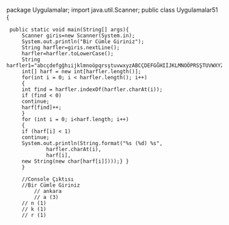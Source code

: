 

package Uygulamalar;
import java.util.Scanner;
public class Uygulamalar51 {

	 public static void main(String[] args){     
		 Scanner giris=new Scanner(System.in);
		 System.out.println("Bir Cümle Giriniz");
		 String harfler=giris.nextLine();
		 harfler=harfler.toLowerCase();
	     String harfler1="abcçdefgğhıijklmnoöpqrsştuvwxyzABCÇDEFGĞHIİJKLMNOÖPRSŞTUVWXYZ";
	     int[] harf = new int[harfler.length()];    
	     for(int i = 0; i < harfler.length(); i++)
	     {
		 int find = harfler.indexOf(harfler.charAt(i));
		 if (find < 0)  
	     continue;
		 harf[find]++;
	     }    
		 for (int i = 0; i<harf.length; i++)
		 {     
		 if (harf[i] < 1)
		 continue;
		 System.out.println(String.format("%s (%d) %s",
				 harfler.charAt(i),
				 harf[i],
		 new String(new char[harf[i]])));} }
	     }
	     
	     //Console Çıktısı
	     //Bir Cümle Giriniz
             // ankara
             // a (3) 
	     // n (1)
  	     //	k (1)	     
	     // r (1)
